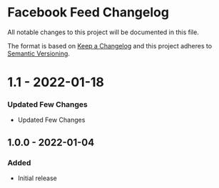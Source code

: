 # Facebook Feed Changelog

All notable changes to this project will be documented in this file.

The format is based on [Keep a Changelog](http://keepachangelog.com/) and this project adheres to [Semantic Versioning](http://semver.org/).


# 1.1 - 2022-01-18

### Updated Few Changes
- Updated Few Changes

## 1.0.0 - 2022-01-04

### Added
- Initial release
